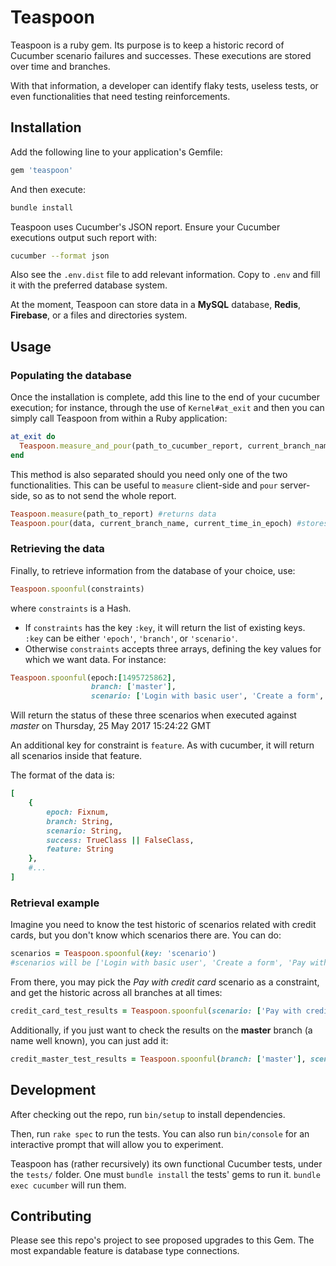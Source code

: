 # Teaspoon

Teaspoon is a ruby gem. Its purpose is to keep a historic record of Cucumber scenario failures and successes. These executions are stored over time and branches. 

With that information, a developer can identify flaky tests, useless tests, or even functionalities that need testing reinforcements.

## Installation

Add the following line to your application's Gemfile:

```ruby
gem 'teaspoon'
```

And then execute:

```bash
bundle install
```

Teaspoon uses Cucumber's JSON report. Ensure your Cucumber executions output such report with:

```bash
cucumber --format json
```

Also see the `.env.dist` file to add relevant information. Copy to `.env` and fill it with the preferred database system.

At the moment, Teaspoon can store data in a **MySQL** database, **Redis**, **Firebase**, or a files and directories system.

## Usage

### Populating the database

Once the installation is complete, add this line to the end of your cucumber execution; for instance, through the use of `Kernel#at_exit` 
and then you can simply call Teaspoon from within a Ruby application:
 
```ruby
at_exit do
  Teaspoon.measure_and_pour(path_to_cucumber_report, current_branch_name, current_time_in_epoch)
end
```

This method is also separated should you need only one of the two functionalities. This can be useful to `measure` client-side and `pour` server-side, so as to not send the whole report.

```ruby
Teaspoon.measure(path_to_report) #returns data
Teaspoon.pour(data, current_branch_name, current_time_in_epoch) #stores data
```

### Retrieving the data

Finally, to retrieve information from the database of your choice, use:

```ruby
Teaspoon.spoonful(constraints)
```

where `constraints` is a Hash.
* If `constraints` has the key `:key`, it will return the list of existing keys. `:key` can be either `'epoch'`, `'branch'`, or `'scenario'`.
* Otherwise `constraints` accepts three arrays, defining the key values for which we want data. For instance:
```ruby
Teaspoon.spoonful(epoch:[1495725862], 
                  branch: ['master'], 
                  scenario: ['Login with basic user', 'Create a form', 'Pay with credit card'])
```

Will return the status of these three scenarios when executed against *master* on Thursday, 25 May 2017 15:24:22 GMT

An additional key for constraint is `feature`. As with cucumber, it will return all scenarios inside that feature.

The format of the data is:
```ruby
[
    {
        epoch: Fixnum,
        branch: String,
        scenario: String,
        success: TrueClass || FalseClass,
        feature: String
    },
    #...
]
```

### Retrieval example

Imagine you need to know the test historic of scenarios related with credit cards, but you don't know which scenarios there are. You can do:
```ruby
scenarios = Teaspoon.spoonful(key: 'scenario') 
#scenarios will be ['Login with basic user', 'Create a form', 'Pay with credit card']
```

From there, you may pick the *Pay with credit card* scenario as a constraint, and get the historic across all branches at all times:

```ruby
credit_card_test_results = Teaspoon.spoonful(scenario: ['Pay with credit card'])
```

Additionally, if you just want to check the results on the **master** branch (a name well known), you can just add it:

```ruby
credit_master_test_results = Teaspoon.spoonful(branch: ['master'], scenario: ['Pay with credit card'])
```

## Development

After checking out the repo, run `bin/setup` to install dependencies. 

Then, run `rake spec` to run the tests. You can also run `bin/console` for an interactive prompt that will allow you to experiment.

Teaspoon has (rather recursively) its own functional Cucumber tests, under the `tests/` folder. One must `bundle install` the tests' gems to run it. `bundle exec cucumber` will run them.

## Contributing

Please see this repo's project to see proposed upgrades to this Gem. The most expandable feature is database type connections.

